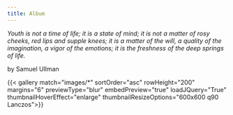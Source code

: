 ```yaml
---
title: Album
---
```


*Youth is not a time of life; it is a state of mind; it is not a matter of rosy cheeks, red lips and supple knees; it is a matter of the will, a quality of the imagination, a vigor of the emotions; it is the freshness of the deep springs of life.*

by Samuel Ullman


{{< gallery match="images/*" sortOrder="asc" rowHeight="200" margins="6" previewType="blur" embedPreview="true" loadJQuery="True" thumbnailHoverEffect="enlarge" thumbnailResizeOptions="600x600 q90 Lanczos">}}
